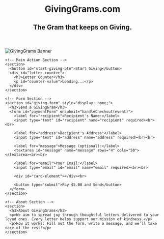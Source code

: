 <!DOCTYPE html>
<html lang="en">
<head>
  <meta charset="UTF-8">
  <meta name="viewport" content="width=device-width, initial-scale=1.0">
  <title>GivingGrams.com</title>
  <link rel="stylesheet" href="styles.css">
  <script src="https://js.stripe.com/v3/"></script>
</head>
<body>
  <header>
    <h1>GivingGrams.com</h1>
    <h2>The Gram that keeps on Giving.</h2>
  </header>
  
  <main>
    <!-- Banner Section -->
    <section>
      <img src="your-image.jpg" alt="GivingGrams Banner" id="banner">
    </section>

    <!-- Main Action Section -->
    <section>
      <button id="start-giving-btn">Start Giving</button>
      <div id="letter-counter">
        <h3>Letter Counter</h3>
        <p id="counter-value">Loading...</p>
      </div>
    </section>

    <!-- Form Section -->
    <section id="giving-form" style="display: none;">
      <h3>Send a GivingGram</h3>
      <form id="paymentForm" onsubmit="handleCheckout(event)">
        <label for="recipient">Recipient's Name:</label>
        <input type="text" id="recipient" name="recipient" required><br><br>

        <label for="address">Recipient's Address:</label>
        <input type="text" id="address" name="address" required><br><br>

        <label for="message">Message (optional):</label>
        <textarea id="message" name="message" rows="4" cols="50"></textarea><br><br>

        <label for="email">Your Email:</label>
        <input type="email" id="email" name="email" required><br><br>

        <div id="card-element"></div><br>

        <button type="submit">Pay $5.00 and Send</button>
      </form>
    </section>

    <!-- About Section -->
    <section>
      <h3>About GivingGrams</h3>
      <p>We aim to spread joy through thoughtful letters delivered to your loved ones. Every letter helps support our mission of kindness.</p>
      <p>How it works: Fill out the form, write a message, and we’ll take care of the rest!</p>
    </section>
  </main>

  <script>
    // Initialize Stripe
    const stripe = Stripe('YOUR_PUBLISHABLE_KEY'); // Replace with your Stripe publishable key
    const API_URL = 'https://your-backend-url.com'; // Replace with your backend URL

    // Show the form when "Start Giving" is clicked
    document.getElementById('start-giving-btn').addEventListener('click', () => {
      document.getElementById('giving-form').style.display = 'block';
    });

    // Fetch the letter counter from the backend
    async function fetchLetterCounter() {
      try {
        const response = await fetch(`${API_URL}/api/letter-counter`);
        const data = await response.json();
        document.getElementById('counter-value').innerText = data.count;
      } catch (error) {
        console.error('Error fetching letter counter:', error);
      }
    }

    // Handle checkout process
    async function handleCheckout(event) {
      event.preventDefault();

      const name = document.getElementById('recipient').value;
      const address = document.getElementById('address').value;
      const message = document.getElementById('message').value;
      const email = document.getElementById('email').value;

      // Create Stripe payment token
      const { token, error } = await stripe.createToken(document.getElementById('card-element'));
      if (error) {
        alert('Payment failed: ' + error.message);
        return;
      }

      // Send data to the backend
      const response = await fetch(`${API_URL}/api/checkout`, {
        method: 'POST',
        headers: { 'Content-Type': 'application/json' },
        body: JSON.stringify({ name, address, message, email, stripeToken: token.id, amount: 500 }),
      });

      const result = await response.json();
      if (result.success) {
        alert('Thank you! Your GivingGram has been sent.');
        fetchLetterCounter(); // Update the counter
      } else {
        alert('Payment failed: ' + result.error);
      }
    }

    // Load the initial counter value
    fetchLetterCounter();
  </script>
</body>
</html>
